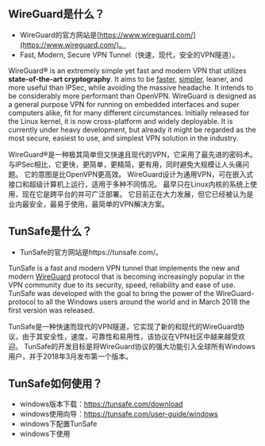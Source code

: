 
## WireGuard是什么？

* WireGuard的官方网站是[https://www.wireguard.com/](https://www.wireguard.com/)。
* Fast, Modern, Secure VPN Tunnel（快速，现代，安全的VPN隧道）。

WireGuard® is an extremely simple yet fast and modern VPN that utilizes **state-of-the-art cryptography**. It aims to be [faster](https://www.wireguard.com/performance/), [simpler](https://www.wireguard.com/quickstart/), leaner, and more useful than IPSec, while avoiding the massive headache. It intends to be considerably more performant than OpenVPN. WireGuard is designed as a general purpose VPN for running on embedded interfaces and super computers alike, fit for many different circumstances. Initially released for the Linux kernel, it is now cross-platform and widely deployable. It is currently under heavy development, but already it might be regarded as the most secure, easiest to use, and simplest VPN solution in the industry.

WireGuard®是一种极其简单但又快速且现代的VPN，它采用了最先进的密码术。 与IPSec相比，它更快，更简单，更精简，更有用，同时避免大规模让人头痛问题。 它的意图是比OpenVPN更高效。 WireGuard设计为通用VPN，可在嵌入式接口和超级计算机上运行，适用于多种不同情况。 最早只在Linux内核的系统上使用，现在它是跨平台的并可广泛部署。 它目前正在大力发展，但它已经被认为是业内最安全，最易于使用，最简单的VPN解决方案。

## TunSafe是什么？

* TunSafe的官方网站是https://tunsafe.com/。

TunSafe is a fast and modern VPN tunnel that implements the new and modern [WireGuard](https://en.wikipedia.org/wiki/WireGuard) protocol that is becoming increasingly popular in the VPN community due to its security, speed, reliability and ease of use. TunSafe was developed with the goal to bring the power of the WireGuard-protocol to all the Windows users around the world and in March 2018 the first version was released.

TunSafe是一种快速而现代的VPN隧道，它实现了新的和现代的WireGuard协议，由于其安全性，速度，可靠性和易用性，该协议在VPN社区中越来越受欢迎。 TunSafe的开发目标是将WireGuard协议的强大功能引入全球所有Windows用户，并于2018年3月发布第一个版本。



## TunSafe如何使用？

* windows版本下载：https://tunsafe.com/download
* windows使用向导：https://tunsafe.com/user-guide/windows
* windows下配置TunSafe
* windows下使用



